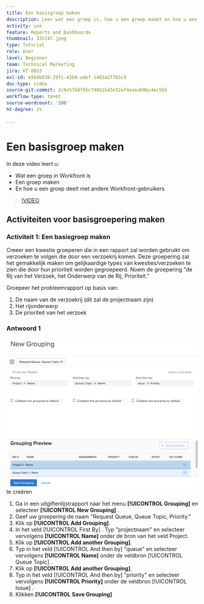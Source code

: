 ```yaml
---
title: Een basisgroep maken
description: Leer wat een groep is, hoe u een groep maakt en hoe u een groep deelt met andere gebruikers in Workfront.
activity: use
feature: Reports and Dashboards
thumbnail: 335147.jpeg
type: Tutorial
role: User
level: Beginner
team: Technical Marketing
jira: KT-8853
exl-id: e564b836-29fc-43b8-adef-1465a2f765c9
doc-type: video
source-git-commit: 2c9e57b8f85c74061bd3e52ef4eaea60bc4ec5bb
workflow-type: tm+mt
source-wordcount: '208'
ht-degree: 1%

---
```


# Een basisgroep maken

In deze video leert u:

* Wat een groep in Workfront is
* Een groep maken
* En hoe u een groep deelt met andere Workfront-gebruikers

>[!VIDEO](https://video.tv.adobe.com/v/335147/?quality=12&learn=on)

## Activiteiten voor basisgroepering maken


### Activiteit 1: Een basisgroep maken

Creeer een kwestie groeperen die in een rapport zal worden gebruikt om verzoeken te volgen die door een verzoekrij komen. Deze groepering zal het gemakkelijk maken om gelijkaardige types van kwesties/verzoeken te zien die door hun prioriteit worden gegroepeerd. Noem de groepering &quot;de Rij van het Verzoek, het Onderwerp van de Rij, Prioriteit.&quot;

Groepeer het probleemrapport op basis van:

1. De naam van de verzoekrij (dit zal de projectnaam zijn)
1. Het rijonderwerp
1. De prioriteit van het verzoek

### Antwoord 1

![ een beeld van het scherm om een nieuwe groepering ](assets/grouping-exercise.png) te creëren

1. Ga in een uitgiftenlijstrapport naar het menu **[!UICONTROL Grouping]** en selecteer **[!UICONTROL New Grouping]** .
1. Geef uw groepering de naam &quot;Request Queue, Queue Topic, Priority.&quot;
1. Klik op **[!UICONTROL Add Grouping]**.
1. In het veld [!UICONTROL First By] . Typ &quot;projectnaam&quot; en selecteer vervolgens **[!UICONTROL Name]** onder de bron van het veld Project.
1. Klik op **[!UICONTROL Add another Grouping]**.
1. Typ in het veld [!UICONTROL And then by] &quot;queue&quot; en selecteer vervolgens **[!UICONTROL Name]** onder de veldbron [!UICONTROL Queue Topic] .
1. Klik op **[!UICONTROL Add another Grouping]**.
1. Typ in het veld [!UICONTROL And then by] &quot;priority&quot; en selecteer vervolgens **[!UICONTROL Priority]** onder de veldbron [!UICONTROL Issue] .
1. Klikken **[!UICONTROL Save Grouping]**
